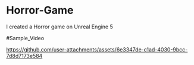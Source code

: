 # Horror-Game
I created a Horror game on Unreal Engine 5

#Sample_Video


https://github.com/user-attachments/assets/6e3347de-c1ad-4030-9bcc-7d8d7173e584

